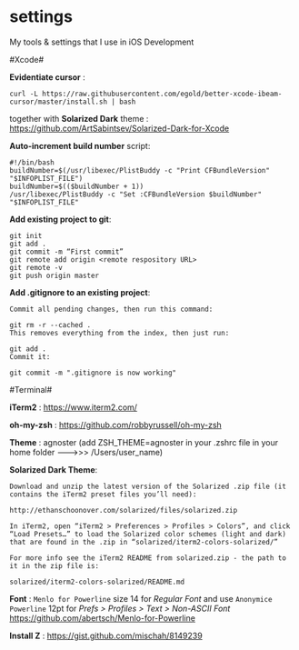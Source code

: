 # settings
My tools &amp; settings that I use in iOS Development

#Xcode#

**Evidentiate cursor** : 
```terminal
curl -L https://raw.githubusercontent.com/egold/better-xcode-ibeam-cursor/master/install.sh | bash
``` 
together with 
**Solarized Dark** theme : https://github.com/ArtSabintsev/Solarized-Dark-for-Xcode

**Auto-increment build number** script: 

```terminal
#!/bin/bash
buildNumber=$(/usr/libexec/PlistBuddy -c "Print CFBundleVersion" "$INFOPLIST_FILE")
buildNumber=$(($buildNumber + 1))
/usr/libexec/PlistBuddy -c "Set :CFBundleVersion $buildNumber" "$INFOPLIST_FILE"
```

**Add existing project to git**:

```terminal
git init
git add .
git commit -m “First commit”
git remote add origin <remote respository URL>
git remote -v
git push origin master
```

**Add .gitignore to an existing project**:

```terminal
Commit all pending changes, then run this command:

git rm -r --cached .
This removes everything from the index, then just run:

git add .
Commit it:

git commit -m ".gitignore is now working"
```

#Terminal#

**iTerm2** : https://www.iterm2.com/

**oh-my-zsh** : https://github.com/robbyrussell/oh-my-zsh

**Theme** : agnoster (add ZSH_THEME=agnoster in your .zshrc file in your home folder --->>> /Users/user_name)

**Solarized Dark Theme**: 

```
Download and unzip the latest version of the Solarized .zip file (it contains the iTerm2 preset files you’ll need):

http://ethanschoonover.com/solarized/files/solarized.zip

In iTerm2, open “iTerm2 > Preferences > Profiles > Colors”, and click “Load Presets…” to load the Solarized color schemes (light and dark) that are found in the .zip in “solarized/iterm2-colors-solarized/”

For more info see the iTerm2 README from solarized.zip - the path to it in the zip file is:

solarized/iterm2-colors-solarized/README.md
```

**Font** : `Menlo for Powerline` size 14 for *Regular Font* and use `Anonymice Powerline` 12pt for *Prefs > Profiles > Text > Non-ASCII Font*
https://github.com/abertsch/Menlo-for-Powerline

**Install Z** : https://gist.github.com/mischah/8149239
